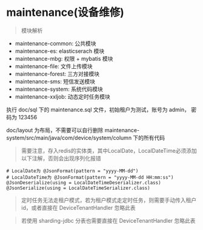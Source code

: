 # maintenance(设备维修)

> 模块解析

* maintenance-common: 公共模块
* maintenance-es: elasticserach 模块
* maintenance-mbg: 权限 + mybatis 模块
* maintenance-file: 文件上传模块
* maintenance-forest: 三方对接模块
* maintenance-sms: 短信发送模块
* maintenance-system: 系统代码模块
* maintenance-xxljob: 动态定时任务模块

执行 doc/sql 下的 maintenance.sql 文件，初始租户为测试，账号为 admin， 密码为 123456

doc/layout 为布局，不需要可以自行删除 maintenance-system/src/main/java/com/device/system/column 下的所有代码

> 需要注意，存入redis的实体类，其中LocalDate，LocalDateTime必须添加以下注解，否则会出现序列化报错

```
# LocalDate为 @JsonFormat(pattern = "yyyy-MM-dd")
# LocalDateTime为 @JsonFormat(pattern = "yyyy-MM-dd HH:mm:ss")
@JsonDeserialize(using = LocalDateTimeDeserializer.class)
@JsonSerialize(using = LocalDateTimeSerializer.class)
```
> 定时任务无法走租户模式，若为租户模式走定时任务，则需要手动传入租户id，或者直接在 DeviceTenantHandler 忽略此表

> 若使用 sharding-jdbc 分表也需要直接在 DeviceTenantHandler 忽略此表

